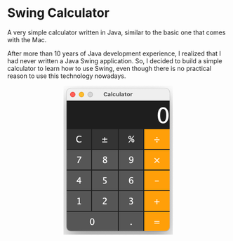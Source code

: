 # Swing Calculator

A very simple calculator written in Java, similar to the basic one that comes with the Mac.

After more than 10 years of Java development experience, I realized that I had never written a Java Swing application. So, I decided to build a simple calculator to learn how to use Swing, even though there is no practical reason to use this technology nowadays.

<p align="center">
  <img src="calculator.png">
</p>